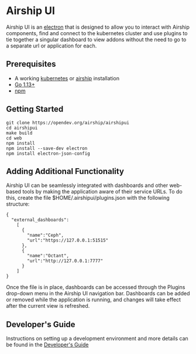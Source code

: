 # Airship UI

Airship UI is an [electron](https://www.electronjs.org/) that is designed to allow you to interact with Airship components, find and connect to the kubernetes cluster and use plugins to tie together a singular dashboard to view addons without the need to go to a separate url or application for each. 

## Prerequisites

- A working [kubernetes](https://kubernetes.io/) or [airship](https://wiki.openstack.org/wiki/Airship) installation
- [Go 1.13+](https://golang.org/dl/)
- [npm](https://www.npmjs.com/)

## Getting Started

```
git clone https://opendev.org/airship/airshipui
cd airshipui
make build
cd web
npm install
npm install --save-dev electron
npm install electron-json-config
```

## Adding Additional Functionality

Airship UI can be seamlessly integrated with dashboards and other web-based tools by making the application aware of their service URLs.
To do this, create the file $HOME/.airshipui/plugins.json with the following structure:

```
{
  "external_dashboards":
    [
      {
        "name":"Ceph",
        "url":"https://127.0.0.1:51515"
      },
      {
        "name":"Octant",
        "url":"http://127.0.0.1:7777"
      }
    ]
}
```

Once the file is in place, dashboards can be accessed through the Plugins drop-down menu in the Airship UI navigation bar. Dashboards can
be added or removed while the application is running, and changes will take effect after the current view is refreshed.

## Developer's Guide

Instructions on setting up a development environment and more details can be found in the [Developer's Guide](docs/source/developers.md)
